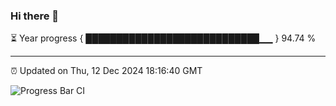 ### Hi there 👋

⏳ Year progress { ████████████████████████████▁▁ } 94.74 %

---

⏰ Updated on Thu, 12 Dec 2024 18:16:40 GMT

![Progress Bar CI](https://github.com/code-lakshay/GitHub-Actions-Demo/workflows/Progress%20Bar%20CI/badge.svg)
